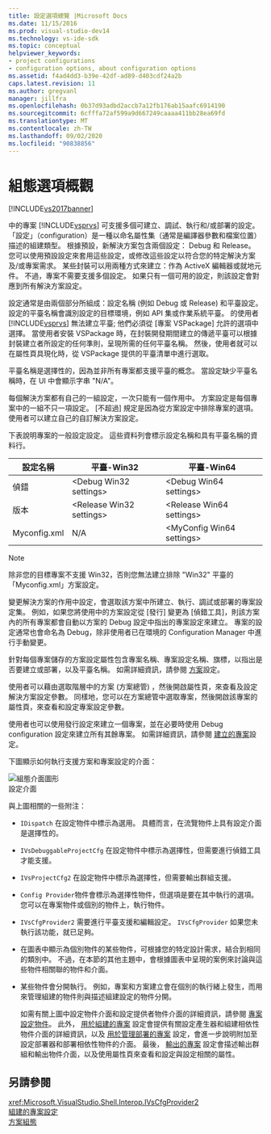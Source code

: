 ```yaml
---
title: 設定選項總覽 |Microsoft Docs
ms.date: 11/15/2016
ms.prod: visual-studio-dev14
ms.technology: vs-ide-sdk
ms.topic: conceptual
helpviewer_keywords:
- project configurations
- configuration options, about configuration options
ms.assetid: f4ad4dd3-b39e-42df-ad89-d403cdf24a2b
caps.latest.revision: 11
ms.author: gregvanl
manager: jillfra
ms.openlocfilehash: 0b37d93adbd2accb7a12fb176ab15aafc6914190
ms.sourcegitcommit: 6cfffa72af599a9d667249caaaa411bb28ea69fd
ms.translationtype: MT
ms.contentlocale: zh-TW
ms.lasthandoff: 09/02/2020
ms.locfileid: "90838856"
---
```

# <a name="configuration-options-overview"></a>組態選項概觀
[!INCLUDE[vs2017banner](../../includes/vs2017banner.md)]

中的專案 [!INCLUDE[vsprvs](../../includes/vsprvs-md.md)] 可支援多個可建立、調試、執行和/或部署的設定。 「設定」（configuration）是一種以命名屬性集（通常是編譯器參數和檔案位置）描述的組建類型。 根據預設，新解決方案包含兩個設定： Debug 和 Release。 您可以使用預設設定來套用這些設定，或修改這些設定以符合您的特定解決方案及/或專案需求。 某些封裝可以用兩種方式來建立：作為 ActiveX 編輯器或就地元件。 不過，專案不需要支援多個設定。 如果只有一個可用的設定，則該設定會對應到所有解決方案設定。  
  
 設定通常是由兩個部分所組成：設定名稱 (例如 Debug 或 Release) 和平臺設定。 設定的平臺名稱會識別設定的目標環境，例如 API 集或作業系統平臺。 的使用者 [!INCLUDE[vsprvs](../../includes/vsprvs-md.md)] 無法建立平臺; 他們必須從 [專案 VSPackage] 允許的選項中選擇。 當使用者安裝 VSPackage 時，在封裝開發期間建立的傳遞平臺可以根據封裝建立者所設定的任何準則，呈現所需的任何平臺名稱。 然後，使用者就可以在屬性頁具現化時，從 VSPackage 提供的平臺清單中進行選取。  
  
 平臺名稱是選擇性的，因為並非所有專案都支援平臺的概念。 當設定缺少平臺名稱時，在 UI 中會顯示字串 "N/A"。  
  
 每個解決方案都有自己的一組設定，一次只能有一個作用中。 方案設定是每個專案中的一組不只一項設定。 [不超過] 規定是因為從方案設定中排除專案的選項。 使用者可以建立自己的自訂解決方案設定。  
  
 下表說明專案的一般設定設定。 這些資料列會標示設定名稱和具有平臺名稱的資料行。  
  
|設定名稱|平臺-Win32|平臺-Win64|  
|------------------------|----------------------|----------------------|  
|偵錯|\<Debug Win32 settings>|\<Debug Win64 settings>|  
|版本|\<Release Win32 settings>|\<Release Win64 settings>|  
|Myconfig.xml|N/A|\<MyConfig Win64 settings>|  
  
> [!NOTE]
> 除非您的目標專案不支援 Win32，否則您無法建立排除 "Win32" 平臺的「Myconfig.xml」方案設定。  
  
 變更解決方案的作用中設定，會選取該方案中所建立、執行、調試或部署的專案設定集。 例如，如果您將使用中的方案設定從 [發行] 變更為 [偵錯工具]，則該方案內的所有專案都會自動以方案的 Debug 設定中指出的專案設定來建立。 專案的設定通常也會命名為 Debug，除非使用者已在環境的 Configuration Manager 中進行手動變更。  
  
 針對每個專案儲存的方案設定屬性包含專案名稱、專案設定名稱、旗標，以指出是否要建立或部署，以及平臺名稱。 如需詳細資訊，請參閱 [方案](../../extensibility/internals/solution-configuration.md)設定。  
  
 使用者可以藉由選取階層中的方案 (方案總管) ，然後開啟屬性頁，來查看及設定解決方案設定參數。 同樣地，您可以在方案總管中選取專案，然後開啟該專案的屬性頁，來查看和設定專案設定參數。  
  
 使用者也可以使用發行設定來建立一個專案，並在必要時使用 Debug configuration 設定來建立所有其餘專案。 如需詳細資訊，請參閱 [建立的專案](../../extensibility/internals/project-configuration-for-building.md)設定。  
  
 下圖顯示如何執行支援方案和專案設定的介面：  
  
 ![組態介面圖形](../../extensibility/internals/media/vsconfiginterfaces.gif "vsConfigInterfaces")  
設定介面  
  
 與上圖相關的一些附注：  
  
- `IDispatch` 在設定物件中標示為選用。 具體而言，在流覽物件上具有設定介面是選擇性的。  
  
- `IVsDebuggableProjectCfg` 在設定物件中標示為選擇性，但需要進行偵錯工具才能支援。  
  
- `IVsProjectCfg2` 在設定物件中標示為選擇性，但需要輸出群組支援。  
  
- `Config Provider`物件會標示為選擇性物件，但選項是要在其中執行的選項。 您可以在專案物件或個別的物件上，執行物件。  
  
- `IVsCfgProvider2` 需要進行平臺支援和編輯設定。 `IVsCfgProvider` 如果您未執行該功能，就已足夠。  
  
- 在圖表中顯示為個別物件的某些物件，可根據您的特定設計需求，結合到相同的類別中。 不過，在本節的其他主題中，會根據圖表中呈現的案例來討論與這些物件相關聯的物件和介面。  
  
- 某些物件會分開執行。 例如，專案和方案建立會在個別的執行緒上發生，而用來管理組建的物件則與描述組建設定的物件分開。  
  
  如需有關上圖中設定物件介面和設定提供者物件介面的詳細資訊，請參閱 [專案設定物件](../../extensibility/internals/project-configuration-object.md)。 此外， [用於組建的專案](../../extensibility/internals/project-configuration-for-building.md) 設定會提供有關設定產生器和組建相依性物件介面的詳細資訊，以及 [用於管理部署的專案](../../extensibility/internals/project-configuration-for-managing-deployment.md) 設定，會進一步說明附加至設定部署器和部署相依性物件的介面。 最後， [輸出的專案](../../extensibility/internals/project-configuration-for-output.md) 設定會描述輸出群組和輸出物件介面，以及使用屬性頁來查看和設定與設定相關的屬性。  
  
## <a name="see-also"></a>另請參閱  
 <xref:Microsoft.VisualStudio.Shell.Interop.IVsCfgProvider2>   
 [組建的專案設定](../../extensibility/internals/project-configuration-for-building.md)   
 [方案組態](../../extensibility/internals/solution-configuration.md)
